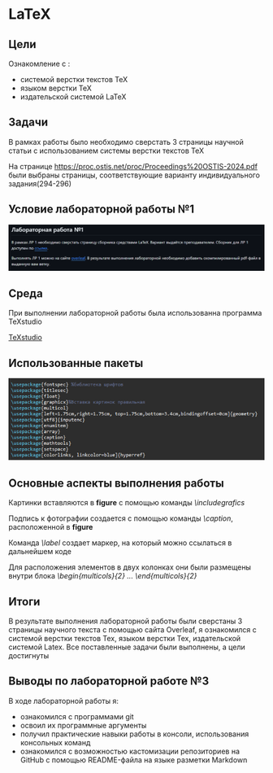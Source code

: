 #  LaTeX
## Цели
Ознакомление с :
* системой верстки текстов TeX
* языком верстки TeX
* издательской системой LaTeX
## Задачи
В рамках работы было необходимо сверстать 3 страницы научной статьи с использованием системы верстки текстов TeX

На странице https://proc.ostis.net/proc/Proceedings%20OSTIS-2024.pdf были выбраны страницы, соответствующие варианту индивидуального задания(294-296)
## Условие лабораторной работы №1
![](./images/условие.png)
## Среда
При выполнении лабораторной работы была использованна программа TeXstudio

[TeXstudio](https://www.texstudio.org/#about)

## Использованные пакеты 

![](./images/пакеты.png)

## Основные аспекты выполнения работы

Картинки вставляются в **figure** с помощью команды *\includegrafics*

Подпись к фотографии создается с помощью команды *\caption*, расположенной в **figure**

Команда *\label* создает маркер, на который можно ссылаться в дальнейшем коде

Для расположения элементов в двух колонках они были размещены внутри блока *\begin{multicols}{2} ... \end{multicols}{2}*

## Итоги 

В результате выполнения лабораторной работы были сверстаны 3 страницы научного текста с помощью сайта Overleaf, я ознакомился с системой верстки текстов Tex, языком верстки Tex, издательской системой Latex. Все поставленные задачи были выполнены, а цели достигнуты


## Выводы по лабораторной работе №3

В ходе лабораторной работы я:
* ознакомился с программами git
* освоил их программные аргументы
* получил практические навыки работы в консоли, использования консольных команд 
* ознакомился с возможностью кастомизации репозиториев на GitHub с помощью README-файла на языке разметки Markdown
